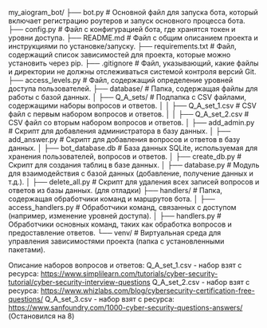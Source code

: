 my_aiogram_bot/
├── bot.py              # Основной файл для запуска бота, который включает регистрацию роутеров и запуск основного процесса бота.
├── config.py           # Файл с конфигурацией бота, где хранятся токен и уровни доступа.
├── README.md           # Файл с общим описанием проекта и инструкциями по установке/запуску.
├── requirements.txt    # Файл, содержащий список зависимостей для проекта, которые можно установить через pip.
├── .gitignore          # Файл, указывающий, какие файлы и директории не должны отслеживаться системой контроля версий Git.
├── access_levels.py    # Файл, содержащий определение уровней доступа пользователей.
├── database/           # Папка, содержащая файлы для работы с базой данных.
│   ├── Q_A_sets/       # Подпапка с CSV файлами, содержащими наборы вопросов и ответов.
│   │   ├── Q_A_set_1.csv  # CSV файл с первым набором вопросов и ответов.
│   │   ├── Q_A_set_2.csv  # CSV файл со вторым набором вопросов и ответов.
│   ├── add_admin.py    # Скрипт для добавления администратора в базу данных.
│   ├── add_answer.py   # Скрипт для добавления вопросов и ответов в базу данных.
│   ├── bot_database.db # База данных SQLite, используемая для хранения пользователей, вопросов и ответов.
│   ├── create_db.py    # Скрипт для создания таблиц в базе данных.
│   ├── database.py     # Модуль для взаимодействия с базой данных (добавление, получение данных и т.д.).
│   ├── delete_all.py   # Скрипт для удаления всех записей вопросов и ответов из базы данных. (для отладки)
├── handlers/           # Папка, содержащая обработчики команд и маршрутов бота.
│   ├── access_handlers.py # Обработчики команд, связанных с доступом (например, изменение уровней доступа).
│   ├── handlers.py        # Обработчики основных команд, таких как обработка вопросов и предоставление ответов.
└── venv/               # Виртуальная среда для управления зависимостями проекта (папка с установленными пакетами).


Описание наборов вопросов и ответов:
Q_A_set_1.csv - набор взят с ресурса: https://www.simplilearn.com/tutorials/cyber-security-tutorial/cyber-security-interview-questions
Q_A_set_2.csv - набор взят с ресурса: https://www.whizlabs.com/blog/cybersecurity-certification-free-questions/
Q_A_set_3.csv - набор взят с ресурса: https://www.sanfoundry.com/1000-cyber-security-questions-answers/ (Остановился на 8)
